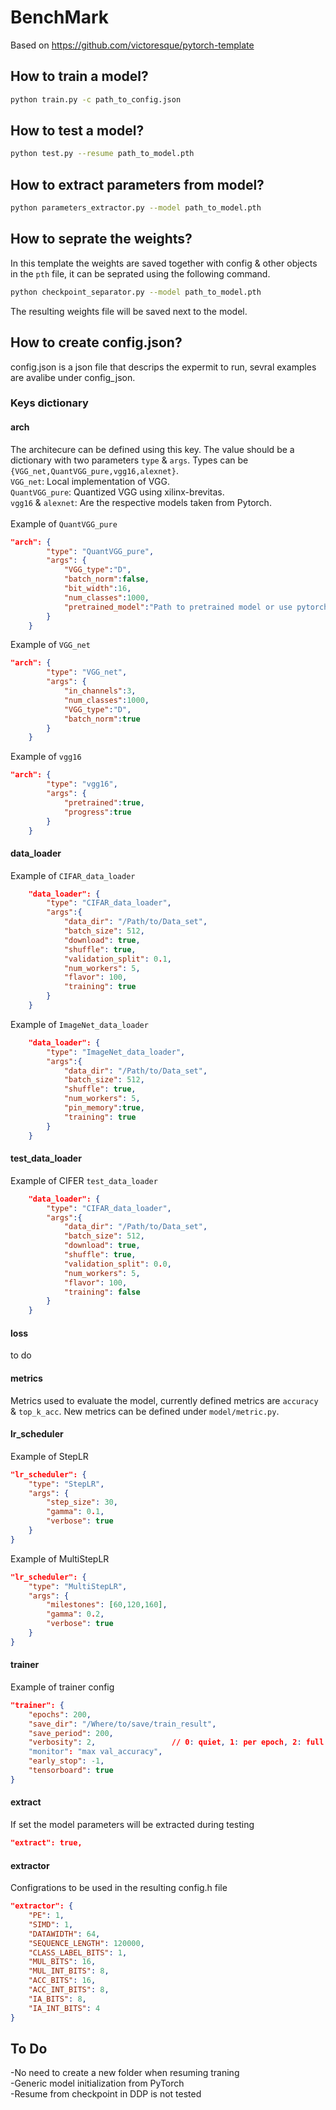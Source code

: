 # BenchMark
Based on https://github.com/victoresque/pytorch-template

## How to train a model?
```bash
python train.py -c path_to_config.json
```

## How to test a model?
```bash
python test.py --resume path_to_model.pth
```

## How to extract parameters from model?
```bash
python parameters_extractor.py --model path_to_model.pth
```

## How to seprate the weights?
In this template the weights are saved together with config & other objects in the `pth` file, it can be seprated using the following command.
```bash
python checkpoint_separator.py --model path_to_model.pth
```
The resulting weights file will be saved next to the model.

## How to create config.json?
config.json is a json file that descrips the expermit to run, sevral examples are avalibe under config_json.
### **Keys dictionary**

#### **arch**
The architecure can be defined using this key. The value should be a dictionary with two parameters `type` & `args`. Types can be `{VGG_net,QuantVGG_pure,vgg16,alexnet}`.\
`VGG_net`: Local implementation of VGG.\
`QuantVGG_pure`: Quantized VGG using xilinx-brevitas.\
`vgg16` & `alexnet`: Are the respective models taken from Pytorch.\
\
Example of `QuantVGG_pure` 
```json
"arch": {
        "type": "QuantVGG_pure",
        "args": {
            "VGG_type":"D", 
            "batch_norm":false, 
            "bit_width":16, 
            "num_classes":1000,
            "pretrained_model":"Path to pretrained model or use pytorch to initialize with pytorch's version of the model"
        }
    }
```
Example of `VGG_net`
```json
"arch": {
        "type": "VGG_net",
        "args": {
            "in_channels":3, 
            "num_classes":1000,
            "VGG_type":"D", 
            "batch_norm":true
        }
    }
```
Example of `vgg16`
```json
"arch": {
        "type": "vgg16",
        "args": {
            "pretrained":true, 
            "progress":true
        }
    }
```

#### **data_loader**
Example of `CIFAR_data_loader`
```json
    "data_loader": {
        "type": "CIFAR_data_loader",
        "args":{
            "data_dir": "/Path/to/Data_set",
            "batch_size": 512,
            "download": true,
            "shuffle": true,
            "validation_split": 0.1,
            "num_workers": 5,
            "flavor": 100,
            "training": true
        }
    }
```
Example of `ImageNet_data_loader`
```json
    "data_loader": {
        "type": "ImageNet_data_loader",
        "args":{
            "data_dir": "/Path/to/Data_set",
            "batch_size": 512,
            "shuffle": true,
            "num_workers": 5,
            "pin_memory":true,
            "training": true
        }
    }
```


#### **test_data_loader**
Example of CIFER `test_data_loader`
```json
    "data_loader": {
        "type": "CIFAR_data_loader",
        "args":{
            "data_dir": "/Path/to/Data_set",
            "batch_size": 512,
            "download": true,
            "shuffle": true,
            "validation_split": 0.0,
            "num_workers": 5,
            "flavor": 100,
            "training": false
        }
    }
```

#### **loss**
to do


#### **metrics**
Metrics used to evaluate the model, currently defined metrics are `accuracy` & `top_k_acc`. New metrics can be defined under `model/metric.py`.

#### **lr_scheduler**
Example of StepLR
```json
"lr_scheduler": {
    "type": "StepLR",
    "args": {
        "step_size": 30,
        "gamma": 0.1,
        "verbose": true
    }
}
```
Example of MultiStepLR
```json
"lr_scheduler": {
    "type": "MultiStepLR",
    "args": {
        "milestones": [60,120,160],
        "gamma": 0.2,
        "verbose": true
    }
}
```
#### **trainer**
Example of trainer config
```json
"trainer": {
    "epochs": 200,
    "save_dir": "/Where/to/save/train_result",
    "save_period": 200,
    "verbosity": 2,                 // 0: quiet, 1: per epoch, 2: full
    "monitor": "max val_accuracy", 
    "early_stop": -1,
    "tensorboard": true
}
```



#### **extract**
If set the model parameters will be extracted during testing 
```json
"extract": true,
```

#### **extractor**
Configrations to be used in the resulting config.h file
```json
"extractor": {
    "PE": 1,
    "SIMD": 1,
    "DATAWIDTH": 64,
    "SEQUENCE_LENGTH": 120000,
    "CLASS_LABEL_BITS": 1,
    "MUL_BITS": 16,
    "MUL_INT_BITS": 8,
    "ACC_BITS": 16,
    "ACC_INT_BITS": 8,
    "IA_BITS": 8,
    "IA_INT_BITS": 4
}
```
## To Do
-No need to create a new folder when resuming traning\
-Generic model initialization from PyTorch\
-Resume from checkpoint in DDP is not tested
